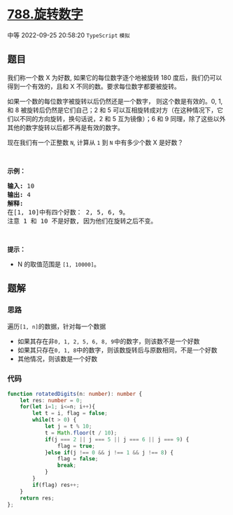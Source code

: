 # [788.旋转数字](https://leetcode.cn/problems/rotated-digits)
<span class="diff diff-medium">中等</span>
2022-09-25 20:58:20 `TypeScript` `模拟`
## 题目
<p>我们称一个数 X 为好数, 如果它的每位数字逐个地被旋转 180 度后，我们仍可以得到一个有效的，且和 X 不同的数。要求每位数字都要被旋转。</p>

<p>如果一个数的每位数字被旋转以后仍然还是一个数字，&nbsp;则这个数是有效的。0, 1, 和 8 被旋转后仍然是它们自己；2 和 5 可以互相旋转成对方（在这种情况下，它们以不同的方向旋转，换句话说，2 和 5 互为镜像）；6 和 9 同理，除了这些以外其他的数字旋转以后都不再是有效的数字。</p>

<p>现在我们有一个正整数&nbsp;<code>N</code>, 计算从&nbsp;<code>1</code> 到&nbsp;<code>N</code> 中有多少个数&nbsp;X 是好数？</p>

<p>&nbsp;</p>

<p><strong>示例：</strong></p>

<pre><strong>输入:</strong> 10
<strong>输出:</strong> 4
<strong>解释:</strong> 
在[1, 10]中有四个好数： 2, 5, 6, 9。
注意 1 和 10 不是好数, 因为他们在旋转之后不变。
</pre>

<p>&nbsp;</p>

<p><strong>提示：</strong></p>

<ul>
  <li>N&nbsp;的取值范围是&nbsp;<code>[1, 10000]</code>。</li>
</ul>


## 题解
### 思路
遍历`[1, n]`的数据，针对每一个数据
- 如果其存在非`0, 1, 2, 5, 6, 8, 9`中的数字，则该数不是一个好数
- 如果其只存在`0, 1, 8`中的数字，则该数旋转后与原数相同，不是一个好数
- 其他情况，则该数是一个好数

### 代码
```typescript
function rotatedDigits(n: number): number {
    let res: number = 0;
    for(let i=1; i<=n; i++){
        let t = i, flag = false;
        while(t > 0) {
            let j = t % 10;
            t = Math.floor(t / 10);
            if(j === 2 || j === 5 || j === 6 || j === 9) {
                flag = true;
            }else if(j !== 0 && j !== 1 && j !== 8) {
                flag = false;
                break;
            }
        }
        if(flag) res++;
    }
    return res;
};
```
